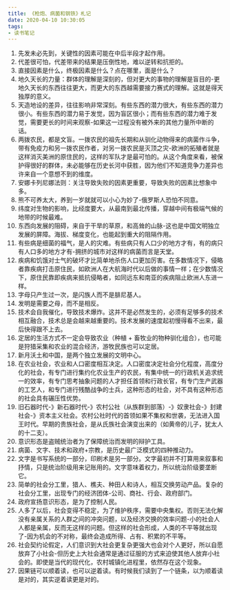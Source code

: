 ```yaml
---
title: 《枪炮、病菌和钢铁》札记
date: 2020-04-10 10:30:05
tags:
- 读书笔记
---
```

1. 先发未必先到，关键性的因素可能在中后半段才起作用。
2. 代差很可怕，代差带来的结果是压倒性地，难以逆转和抗拒的。
3. 直接因素是什么，终极因素是什么？点在哪里，面是什么？
4. 地久天长的力量：群体的理解是深刻的，但对更大的事物的理解是盲目的-更地久天长的东西往往更大，而更大的东西越需要接力赛式的理解。这就是得天独厚的意义。
5. 天造地设的差异，往往影响非常深刻。有些东西的潜力很大，有些东西的潜力很小。有些东西的潜力易于发觉，因为盲区很小；而有些东西的潜力难于发觉，需要更长的时间来观察-如果这一过程没有被外来的其他力量所中断的话。
6. 两拨农民，都是文盲。一拨农民的祖先长期和从驯化动物得来的病菌作斗争，带有免疫力和另一拨农民作者，对另一拨农民是灭顶之灾-欧洲的拓殖者就是这样消灭美洲的原住民的，这样的军队才是最可怕的。从这个角度来看，被保护得很好的群体，未必能够在历史长河中获胜，因为他们不知道竞争力差异也许来自一个意想不到的维度。
7. 安娜卡列尼娜法则：关注导致失败的因素更重要，导致失败的因素比想象中多。
8. 熊不可养太大，养到一岁就就可以小心为妙了-俄罗斯人恐怕不同意。
9. 纬度对生物的影响，比经度要大，从最南到最北传播，穿越中间有极端气候的地带的时候最难。
10. 东西向发展的阻碍，来自于干旱的草原，和高耸的山脉-这也是中国文明独立发展的屏障。海拔、梯度变化，也能起到重大的阻隔作用。
11. 有些病是细菌的福气，是人的灾难。有些病只有人口少的地方才有，有的病只有人口多的地方才有-拥挤的城市对这样的病菌而言是天堂。
12. 疾病和饥饿对士气的破坏才比简单地杀伤人口更加厉害。在多数情况下，侵略者靠疾病打击原住民，如欧洲人在大航海时代以后做的事情一样；在少数情况下，原住民靠即疾病来抵抗侵略者，如同远东和南亚的疾病阻止欧洲人东进一样。
13. 字母只产生过一次，是闪族人而不是腓尼基人。
14. 发明是需要之母，而不是相反。
15. 技术会自我催化，导致技术爆炸。这并不是必然发生的，必须有足够多的技术相互融合，技术总是会越来越重要的。技术发展的速度起初慢得看不出来，最后快得跟不上去。
16. 定居的生活方式不一定会导致农业（种植 + 畜牧业的物种驯化组合），也可能是狩猎采集和农业的混合经济，游牧民族也可以定居。
17. 新月沃土和中国，是两个独立发展的文明中心。
18. 在农业社会，农业和人口密度相互决定。人口密度决定社会分化程度，高度分化的社会，有专门进行集约化农业生产的农民，有集中统一的行政机关追求统一的效率，有专门思考抽象问题的人才担任首领和行政长官，有专门生产武器的工艺人，和专门进行残酷战争的士兵，这种形态的社会，对不具有这种形态的社会具有碾压性优势。
19. 旧石器时代-》新石器时代-》农村公社（从族群到部落）-》奴隶社会-》封建社会-》资本主义社会。农村公社时代的首领如果不集权和世袭，无法进入国王时代。早期的贵族社会，是从氏族社会演变出来的（如黄帝的儿子，犹太人的十二支）。
20. 意识形态是盗贼统治者为了保障统治而发明的辩护工具。
21. 病菌、文字、技术和政府+宗教，是历史最广泛模式的四种推动力。
22. 文字是书写系统的一部分，印刷术是另一部分。文字最初并不打算用来叙事和抒情，只是统治阶级用来记账用的。文字意味着权力，所以统治阶级要垄断它。
23. 简单的社会分工里，猎人、樵夫、种田人和诗人，相互交换劳动产品。复杂的社会分工里，出现专门的经济团体-公司、商社、行会、政府部门。
24. 政府宣扬意识形态，是为了控制人民。
25. 人多了以后，社会变得不稳定，为了维护秩序，需要中央集权。否则无法化解没有亲属关系的人群之间的冲突问题，以及经济交换的效率问题-小的社会人人都是亲属，反而无这样的问题。但这样的社会形成，人类的不平等就出现了-因为机会的不对称，最终会造成所得、占有、积累的不平等。
26. 社会契约论假定，人们意识到大社会更复杂更强大也会对个人更好，所以自愿放弃了小社会-但历史上大社会通常是通过征服的方式来迫使其他人放弃小社会的。即使是当代的现代化，农村城镇化进程里，依然存在这个现象。
27. 因果链可以顺着读，也可以逆着读。有时候我们读到了一个链条，以为顺着读是对的，其实逆着读更是对的。
